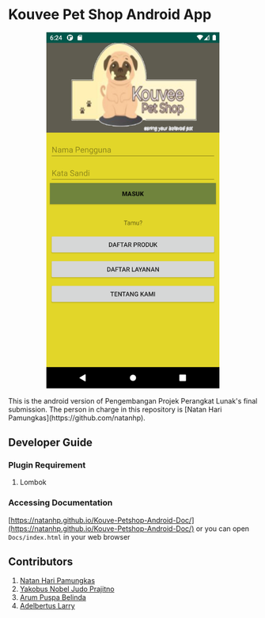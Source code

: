 # Kouvee Pet Shop Android App
<p align="center">
<img src="screenshot/Screenshot.png" width="350">
</p>
This is the android version of Pengembangan Projek Perangkat Lunak's final submission. The person in charge in this repository is [Natan Hari Pamungkas](https://github.com/natanhp).

## Developer Guide
### Plugin Requirement
1. Lombok

### Accessing Documentation
[https://natanhp.github.io/Kouve-Petshop-Android-Doc/](https://natanhp.github.io/Kouve-Petshop-Android-Doc/) or you can open `Docs/index.html` in your web browser

## Contributors
1. [Natan Hari Pamungkas](https://github.com/natanhp)
2. [Yakobus Nobel Judo Prajitno](https://github.com/YakobusNobels)
3. [Arum Puspa Belinda](https://github.com/arumbelinda)
4. [Adelbertus Larry](https://github.com/L4rryToru4n)